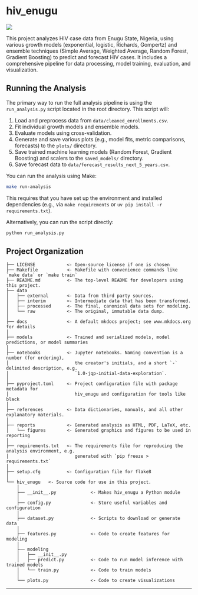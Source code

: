 # hiv_enugu

<a target="_blank" href="https://cookiecutter-data-science.drivendata.org/">
    <img src="https.img.shields.io/badge/CCDS-Project%20template-328F97?logo=cookiecutter" />
</a>

This project analyzes HIV case data from Enugu State, Nigeria, using various growth models (exponential, logistic, Richards, Gompertz) and ensemble techniques (Simple Average, Weighted Average, Random Forest, Gradient Boosting) to predict and forecast HIV cases. It includes a comprehensive pipeline for data processing, model training, evaluation, and visualization.

## Running the Analysis

The primary way to run the full analysis pipeline is using the `run_analysis.py` script located in the root directory. This script will:

1. Load and preprocess data from `data/cleaned_enrollments.csv`.
2. Fit individual growth models and ensemble models.
3. Evaluate models using cross-validation.
4. Generate and save various plots (e.g., model fits, metric comparisons, forecasts) to the `plots/` directory.
5. Save trained machine learning models (Random Forest, Gradient Boosting) and scalers to the `saved_models/` directory.
6. Save forecast data to `data/forecast_results_next_5_years.csv`.

You can run the analysis using Make:

```bash
make run-analysis
```

This requires that you have set up the environment and installed dependencies (e.g., via `make requirements` or `uv pip install -r requirements.txt`).

Alternatively, you can run the script directly:

```bash
python run_analysis.py
```

## Project Organization

```chart
├── LICENSE            <- Open-source license if one is chosen
├── Makefile           <- Makefile with convenience commands like `make data` or `make train`
├── README.md          <- The top-level README for developers using this project.
├── data
│   ├── external       <- Data from third party sources.
│   ├── interim        <- Intermediate data that has been transformed.
│   ├── processed      <- The final, canonical data sets for modeling.
│   └── raw            <- The original, immutable data dump.
│
├── docs               <- A default mkdocs project; see www.mkdocs.org for details
│
├── models             <- Trained and serialized models, model predictions, or model summaries
│
├── notebooks          <- Jupyter notebooks. Naming convention is a number (for ordering),
│                         the creator's initials, and a short `-` delimited description, e.g.
│                         `1.0-jqp-initial-data-exploration`.
│
├── pyproject.toml     <- Project configuration file with package metadata for 
│                         hiv_enugu and configuration for tools like black
│
├── references         <- Data dictionaries, manuals, and all other explanatory materials.
│
├── reports            <- Generated analysis as HTML, PDF, LaTeX, etc.
│   └── figures        <- Generated graphics and figures to be used in reporting
│
├── requirements.txt   <- The requirements file for reproducing the analysis environment, e.g.
│                         generated with `pip freeze > requirements.txt`
│
├── setup.cfg          <- Configuration file for flake8
│
└── hiv_enugu   <- Source code for use in this project.
    │
    ├── __init__.py             <- Makes hiv_enugu a Python module
    │
    ├── config.py               <- Store useful variables and configuration
    │
    ├── dataset.py              <- Scripts to download or generate data
    │
    ├── features.py             <- Code to create features for modeling
    │
    ├── modeling                
    │   ├── __init__.py 
    │   ├── predict.py          <- Code to run model inference with trained models          
    │   └── train.py            <- Code to train models
    │
    └── plots.py                <- Code to create visualizations
```

--------
